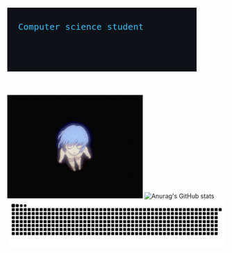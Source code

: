 ![Anurag's GitHub stats](501fc70d39d88f32ce870dfae7bc144f.gif) </br></br></br></br>
![Anurag's GitHub stats](b0d79ca9d4965a987b81c0f30e47d9ff.gif)
![Anurag's GitHub stats](https://github-readme-stats.vercel.app/api?username=anuraghazra&show_icons=true&theme=radical)
![](github-contribution-grid-snake.svg)
